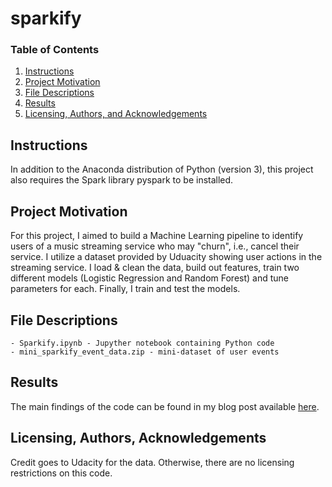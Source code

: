 # sparkify

### Table of Contents

1. [Instructions](#instructions)
2. [Project Motivation](#motivation)
3. [File Descriptions](#files)
4. [Results](#results)
5. [Licensing, Authors, and Acknowledgements](#licensing)

## Instructions <a name="instructions"></a>

In addition to the Anaconda distribution of Python (version 3), this project also requires the Spark library pyspark to be installed.

## Project Motivation<a name="motivation"></a>

For this project, I aimed to build a Machine Learning pipeline to identify users of a music streaming service who may "churn", i.e., cancel their service. I utilize a dataset provided by Uduacity showing user actions in the streaming service. I load & clean the data, build out features, train two different models (Logistic Regression and Random Forest) and tune parameters for each. Finally, I train and test the models.

## File Descriptions <a name="files"></a>

    - Sparkify.ipynb - Jupyther notebook containing Python code
    - mini_sparkify_event_data.zip - mini-dataset of user events

## Results<a name="results"></a>

The main findings of the code can be found in my blog  post available [here](https://carrie-kruppa.medium.com/predicting-churn-dsnd-capstone-project-4185592dded6). 

## Licensing, Authors, Acknowledgements<a name="licensing"></a>

Credit goes to Udacity for the data.  Otherwise, there are no licensing restrictions on this code.
